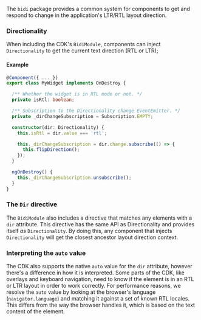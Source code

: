 The `bidi` package provides a common system for components to get and respond to change in the
application's LTR/RTL layout direction.

### Directionality

When including the CDK's `BidiModule`, components can inject `Directionality` to get the current
text direction (RTL or LTR);

#### Example
```ts
@Component({ ... })
export class MyWidget implements OnDestroy {

  /** Whether the widget is in RTL mode or not. */
  private isRtl: boolean;

  /** Subscription to the Directionality change EventEmitter. */
  private _dirChangeSubscription = Subscription.EMPTY;

  constructor(dir: Directionality) {
    this.isRtl = dir.value === 'rtl';

    this._dirChangeSubscription = dir.change.subscribe(() => {
      this.flipDirection();
    });
  }

  ngOnDestroy() {
    this._dirChangeSubscription.unsubscribe();
  }
}
```

### The `Dir` directive
The `BidiModule` also includes a directive that matches any elements with a `dir` attribute. This
directive has the same API as Directionality and provides itself _as_ `Directionality`. By doing
this, any component that injects `Directionality` will get the closest ancestor layout direction
context.

### Interpreting the `auto` value
The CDK also supports the native `auto` value for the `dir` attribute, however there's a difference
in how it is interpreted. Some parts of the CDK, like overlays and keyboard navigation, need to know
if the element is in an RTL or LTR layout in order to work correctly. For performance reasons, we
resolve the `auto` value by looking at the browser's language (`navigator.language`) and matching
it against a set of known RTL locales. This differs from the way the browser handles it, which is
based on the text content of the element.
